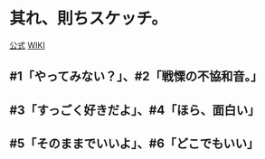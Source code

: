 # 其れ、則ちスケッチ。

[公式](https://tecomeno-y.com/soresuke/) 
[WIKI](https://ja.wikipedia.org/wiki/%E5%85%B6%E3%82%8C%E3%80%81%E5%89%87%E3%81%A1%E3%82%B9%E3%82%B1%E3%83%83%E3%83%81%E3%80%82) 

## #1「やってみない？」、#2「戦慄の不協和音。」

## #3「すっごく好きだよ」、#4「ほら、面白い」

## #5「そのままでいいよ」、#6「どこでもいい」
